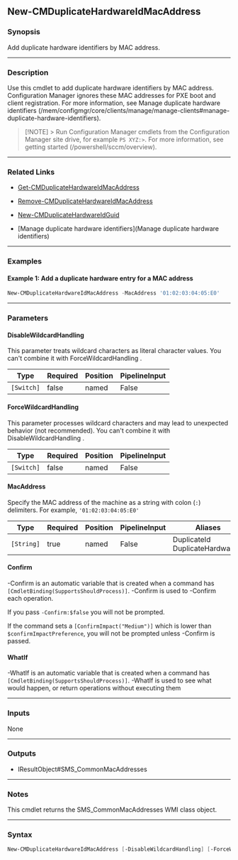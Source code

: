 New-CMDuplicateHardwareIdMacAddress
-----------------------------------




### Synopsis
Add duplicate hardware identifiers by MAC address.



---


### Description

Use this cmdlet to add duplicate hardware identifiers by MAC address. Configuration Manager ignores these MAC addresses for PXE boot and client registration. For more information, see Manage duplicate hardware identifiers (/mem/configmgr/core/clients/manage/manage-clients#manage-duplicate-hardware-identifiers).



>[!NOTE] > Run Configuration Manager cmdlets from the Configuration Manager site drive, for example `PS XYZ:>`. For more information, see getting started (/powershell/sccm/overview).



---


### Related Links
* [Get-CMDuplicateHardwareIdMacAddress](Get-CMDuplicateHardwareIdMacAddress)



* [Remove-CMDuplicateHardwareIdMacAddress](Remove-CMDuplicateHardwareIdMacAddress)



* [New-CMDuplicateHardwareIdGuid](New-CMDuplicateHardwareIdGuid)



* [Manage duplicate hardware identifiers](Manage duplicate hardware identifiers)





---


### Examples
#### Example 1: Add a duplicate hardware entry for a MAC address
```PowerShell
New-CMDuplicateHardwareIdMacAddress -MacAddress '01:02:03:04:05:E0'
```



---


### Parameters
#### **DisableWildcardHandling**

This parameter treats wildcard characters as literal character values. You can't combine it with ForceWildcardHandling .






|Type      |Required|Position|PipelineInput|
|----------|--------|--------|-------------|
|`[Switch]`|false   |named   |False        |



#### **ForceWildcardHandling**

This parameter processes wildcard characters and may lead to unexpected behavior (not recommended). You can't combine it with DisableWildcardHandling .






|Type      |Required|Position|PipelineInput|
|----------|--------|--------|-------------|
|`[Switch]`|false   |named   |False        |



#### **MacAddress**

Specify the MAC address of the machine as a string with colon (`:`) delimiters. For example, `'01:02:03:04:05:E0'`






|Type      |Required|Position|PipelineInput|Aliases                            |
|----------|--------|--------|-------------|-----------------------------------|
|`[String]`|true    |named   |False        |DuplicateId<br/>DuplicateHardwareId|



#### **Confirm**
-Confirm is an automatic variable that is created when a command has ```[CmdletBinding(SupportsShouldProcess)]```.
-Confirm is used to -Confirm each operation.

If you pass ```-Confirm:$false``` you will not be prompted.


If the command sets a ```[ConfirmImpact("Medium")]``` which is lower than ```$confirmImpactPreference```, you will not be prompted unless -Confirm is passed.

#### **WhatIf**
-WhatIf is an automatic variable that is created when a command has ```[CmdletBinding(SupportsShouldProcess)]```.
-WhatIf is used to see what would happen, or return operations without executing them


---


### Inputs
None





---


### Outputs
* IResultObject#SMS_CommonMacAddresses






---


### Notes
This cmdlet returns the SMS_CommonMacAddresses WMI class object.



---


### Syntax
```PowerShell
New-CMDuplicateHardwareIdMacAddress [-DisableWildcardHandling] [-ForceWildcardHandling] -MacAddress <String> [-Confirm] [-WhatIf] [<CommonParameters>]
```

